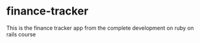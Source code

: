 # finance-tracker
This is the finance tracker app from the complete development on ruby on rails course
